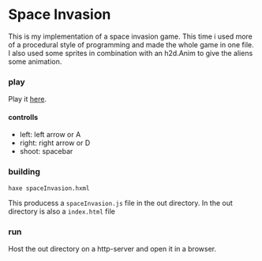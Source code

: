 
# Space Invasion

This is my implementation of a space invasion game. This time i used more of a procedural style of programming and made the whole game in one file. I also used some sprites in combination with an h2d.Anim to give the aliens some animation.


### play

Play it [here](https://philip-erd.github.io/CodeTheClassics/games/spaceInvasion/index.html).

#### controlls

- left: left arrow or A
- right: right arrow or D
- shoot: spacebar


### building

`haxe spaceInvasion.hxml`

This producess a `spaceInvasion.js` file in the out directory. In the out directory is also a `index.html` file

### run
Host the out directory on a http-server and open it in a browser.